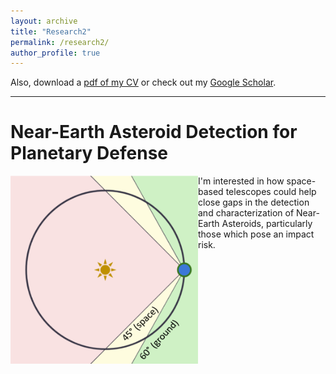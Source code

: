 ```yaml
---
layout: archive
title: "Research2"
permalink: /research2/
author_profile: true
---
```


Also, download a [pdf of my CV](http://sophiakv.github.io/files/Vlahakis_CV_2025.pdf) or check out my [Google Scholar](https://scholar.google.com/citations?user=2VgJ4loAAAAJ&hl=en).

---
# Near-Earth Asteroid Detection for Planetary Defense

<img src="/images/Solar_angle_diagram.png"
    width="300"
    alt="insert alt text"
    align="left">

I'm interested in how space-based telescopes could help close gaps in the detection and characterization of Near-Earth Asteroids, particularly those which pose an impact risk. 


